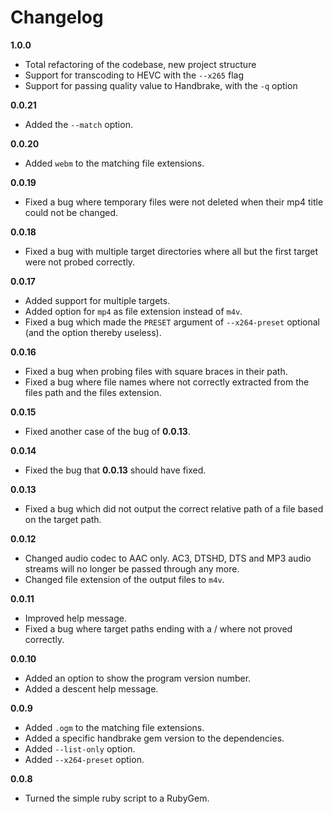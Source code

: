 # Changelog

**1.0.0**

+ Total refactoring of the codebase, new project structure
+ Support for transcoding to HEVC with the `--x265` flag
+ Support for passing quality value to Handbrake, with the `-q` option

**0.0.21**

+ Added the `--match` option.

**0.0.20**

+ Added `webm` to the matching file extensions.

**0.0.19**

+ Fixed a bug where temporary files were not deleted when their mp4 title could not be changed.

**0.0.18**

+ Fixed a bug with multiple target directories where all but the first target were not probed correctly.

**0.0.17**

+ Added support for multiple targets.
+ Added option for `mp4` as file extension instead of `m4v`.
+ Fixed a bug which made the `PRESET` argument of `--x264-preset` optional (and the option thereby useless).

**0.0.16**

+ Fixed a bug when probing files with square braces in their path.
+ Fixed a bug where file names where not correctly extracted from the files path and the files extension.

**0.0.15**

+ Fixed another case of the bug of **0.0.13**.

**0.0.14**

+ Fixed the bug that **0.0.13** should have fixed.

**0.0.13**

+ Fixed a bug which did not output the correct relative path of a file based on the target path.

**0.0.12**

+ Changed audio codec to AAC only. AC3, DTSHD, DTS and MP3 audio streams will no longer be passed through any more.
+ Changed file extension of the output files to `m4v`.

**0.0.11**

+ Improved help message.
+ Fixed a bug where target paths ending with a / where not proved correctly.

**0.0.10**

+ Added an option to show the program version number.
+ Added a descent help message.

**0.0.9**

+ Added `.ogm` to the matching file extensions.
+ Added a specific handbrake gem version to the dependencies.
+ Added `--list-only` option.
+ Added `--x264-preset` option.

**0.0.8**

+ Turned the simple ruby script to a RubyGem.
